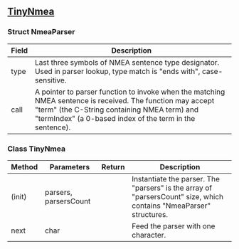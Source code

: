 ## [TinyNmea](src/TinyNmea.h)

### Struct NmeaParser

|Field|Description|
|-|-|
|type|Last three symbols of NMEA sentence type designator. Used in parser lookup, type match is "ends with", case-sensitive.|
|call|A pointer to parser function to invoke when the matching NMEA sentence is received. The function may accept "term" (the C-String containing NMEA term) and "termIndex" (a 0-based index of the term in the sentence).|

### Class TinyNmea

|Method|Parameters|Return|Description|
|-|-|-|-|
|(init)|parsers, parsersCount||Instantiate the parser. The "parsers" is the array of "parsersCount" size, which contains "NmeaParser" structures.|
|next|char||Feed the parser with one character.|
